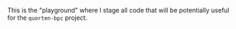 This is the "playground" where I stage all code that will be
potentially useful for the `quorten-bpc` project.
